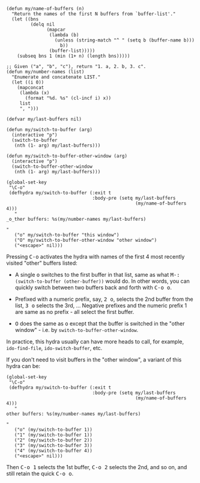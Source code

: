 ```elisp
(defun my/name-of-buffers (n)
  "Return the names of the first N buffers from `buffer-list'."
  (let ((bns
         (delq nil
               (mapcar
                (lambda (b)
                  (unless (string-match "^ " (setq b (buffer-name b)))
                    b))
                (buffer-list)))))
    (subseq bns 1 (min (1+ n) (length bns)))))

;; Given ("a", "b", "c"), return "1. a, 2. b, 3. c".
(defun my/number-names (list)
  "Enumerate and concatenate LIST."
  (let ((i 0))
    (mapconcat
     (lambda (x)
       (format "%d. %s" (cl-incf i) x))
     list
     ", ")))

(defvar my/last-buffers nil)

(defun my/switch-to-buffer (arg)
  (interactive "p")
  (switch-to-buffer
   (nth (1- arg) my/last-buffers)))

(defun my/switch-to-buffer-other-window (arg)
  (interactive "p")
  (switch-to-buffer-other-window
   (nth (1- arg) my/last-buffers)))

(global-set-key
 "\C-o"
 (defhydra my/switch-to-buffer (:exit t
                                :body-pre (setq my/last-buffers
                                                (my/name-of-buffers 4)))
   "
_o_ther buffers: %s(my/number-names my/last-buffers)

"
   ("o" my/switch-to-buffer "this window")
   ("O" my/switch-to-buffer-other-window "other window")
   ("<escape>" nil)))
```
Pressing <kbd>C-o</kbd> activates the hydra with names of the first 4 most recently visited "other" buffers listed:

- A single <kbd>o</kbd> switches to the first buffer in that list, same as what <kbd>M-:</kbd>`(switch-to-buffer (other-buffer))` would do. In other words, you can quickly switch between two buffers back and forth with <kbd>C-o o</kbd>.

- Prefixed with a numeric prefix, say, <kbd>2 o</kbd>, selects the 2nd buffer from the list, <kbd>3 o</kbd> selects the 3rd, ... Negative prefixes and the numeric prefix 1 are same as no prefix - all select the first buffer.

- <kbd>O</kbd> does the same as <kbd>o</kbd> except that the buffer is switched in the "other window" - i.e. by `switch-to-buffer-other-window`.

In practice, this hydra usually can have more heads to call, for example, `ido-find-file`, `ido-switch-buffer`, etc.

If you don't need to visit buffers in the "other window", a variant of this hydra can be:
```elisp
(global-set-key
 "\C-o"
 (defhydra my/switch-to-buffer (:exit t
                                :body-pre (setq my/last-buffers
                                                (my/name-of-buffers 4)))
   "
other buffers: %s(my/number-names my/last-buffers)

"
   ("o" (my/switch-to-buffer 1))
   ("1" (my/switch-to-buffer 1))
   ("2" (my/switch-to-buffer 2))
   ("3" (my/switch-to-buffer 3))
   ("4" (my/switch-to-buffer 4))
   ("<escape>" nil)))
```
Then <kbd>C-o 1</kbd> selects the 1st buffer, <kbd>C-o 2</kbd> selects the 2nd, and so on, and still retain the quick <kbd>C-o o</kbd>.
